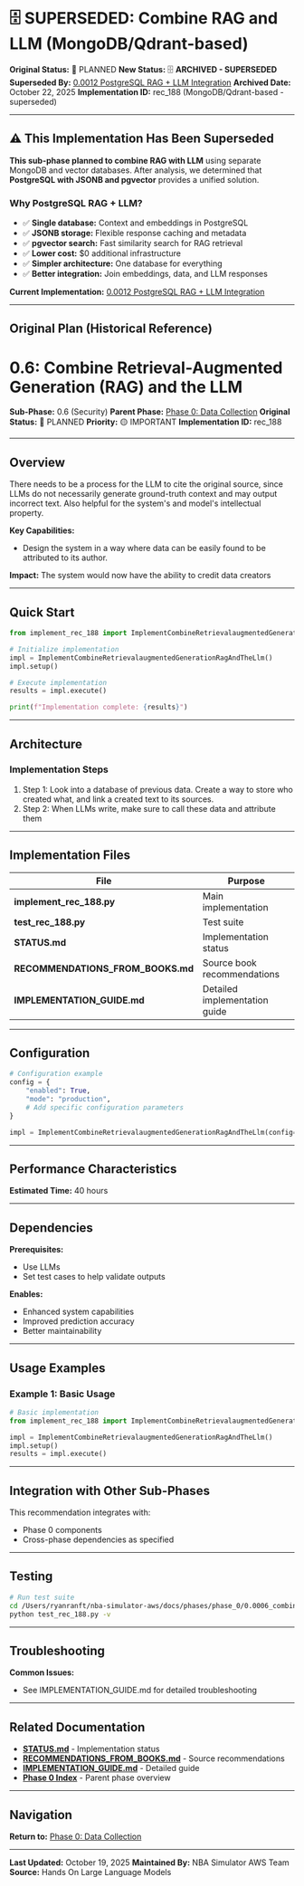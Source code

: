 # 🗄️ SUPERSEDED: Combine RAG and LLM (MongoDB/Qdrant-based)

**Original Status:** 🔵 PLANNED
**New Status:** 🗄️ **ARCHIVED - SUPERSEDED**
**Superseded By:** [0.0012 PostgreSQL RAG + LLM Integration](../../0.0012_rag_llm_integration/README.md)
**Archived Date:** October 22, 2025
**Implementation ID:** rec_188 (MongoDB/Qdrant-based - superseded)

---

## ⚠️ This Implementation Has Been Superseded

**This sub-phase planned to combine RAG with LLM** using separate MongoDB and vector databases. After analysis, we determined that **PostgreSQL with JSONB and pgvector** provides a unified solution.

### Why PostgreSQL RAG + LLM?

- ✅ **Single database:** Context and embeddings in PostgreSQL
- ✅ **JSONB storage:** Flexible response caching and metadata
- ✅ **pgvector search:** Fast similarity search for RAG retrieval
- ✅ **Lower cost:** $0 additional infrastructure
- ✅ **Simpler architecture:** One database for everything
- ✅ **Better integration:** Join embeddings, data, and LLM responses

**Current Implementation:** [0.0012 PostgreSQL RAG + LLM Integration](../../0.0012_rag_llm_integration/README.md)

---

## Original Plan (Historical Reference)

# 0.6: Combine Retrieval-Augmented Generation (RAG) and the LLM

**Sub-Phase:** 0.6 (Security)
**Parent Phase:** [Phase 0: Data Collection](../../../PHASE_0_INDEX.md)
**Original Status:** 🔵 PLANNED
**Priority:** 🟡 IMPORTANT
**Implementation ID:** rec_188

---

## Overview

There needs to be a process for the LLM to cite the original source, since LLMs do not necessarily generate ground-truth context and may output incorrect text. Also helpful for the system's and model's intellectual property.

**Key Capabilities:**
- Design the system in a way where data can be easily found to be attributed to its author.

**Impact:**
The system would now have the ability to credit data creators

---

## Quick Start

```python
from implement_rec_188 import ImplementCombineRetrievalaugmentedGenerationRagAndTheLlm

# Initialize implementation
impl = ImplementCombineRetrievalaugmentedGenerationRagAndTheLlm()
impl.setup()

# Execute implementation
results = impl.execute()

print(f"Implementation complete: {results}")
```

---

## Architecture

### Implementation Steps

1. Step 1: Look into a database of previous data. Create a way to store who created what, and link a created text to its sources.
2. Step 2: When LLMs write, make sure to call these data and attribute them

---

## Implementation Files

| File | Purpose |
|------|---------|
| **implement_rec_188.py** | Main implementation |
| **test_rec_188.py** | Test suite |
| **STATUS.md** | Implementation status |
| **RECOMMENDATIONS_FROM_BOOKS.md** | Source book recommendations |
| **IMPLEMENTATION_GUIDE.md** | Detailed implementation guide |

---

## Configuration

```python
# Configuration example
config = {
    "enabled": True,
    "mode": "production",
    # Add specific configuration parameters
}

impl = ImplementCombineRetrievalaugmentedGenerationRagAndTheLlm(config=config)
```

---

## Performance Characteristics

**Estimated Time:** 40 hours

---

## Dependencies

**Prerequisites:**
- Use LLMs
- Set test cases to help validate outputs

**Enables:**
- Enhanced system capabilities
- Improved prediction accuracy
- Better maintainability

---

## Usage Examples

### Example 1: Basic Usage

```python
# Basic implementation
from implement_rec_188 import ImplementCombineRetrievalaugmentedGenerationRagAndTheLlm

impl = ImplementCombineRetrievalaugmentedGenerationRagAndTheLlm()
impl.setup()
results = impl.execute()
```

---

## Integration with Other Sub-Phases

This recommendation integrates with:
- Phase 0 components
- Cross-phase dependencies as specified

---

## Testing

```bash
# Run test suite
cd /Users/ryanranft/nba-simulator-aws/docs/phases/phase_0/0.0006_combine_retrieval-augmented_generation_rag_and_the_llm
python test_rec_188.py -v
```

---

## Troubleshooting

**Common Issues:**
- See IMPLEMENTATION_GUIDE.md for detailed troubleshooting

---

## Related Documentation

- **[STATUS.md](STATUS.md)** - Implementation status
- **[RECOMMENDATIONS_FROM_BOOKS.md](RECOMMENDATIONS_FROM_BOOKS.md)** - Source recommendations
- **[IMPLEMENTATION_GUIDE.md](IMPLEMENTATION_GUIDE.md)** - Detailed guide
- **[Phase 0 Index](../PHASE_0_INDEX.md)** - Parent phase overview

---

## Navigation

**Return to:** [Phase 0: Data Collection](../PHASE_0_INDEX.md)

---

**Last Updated:** October 19, 2025
**Maintained By:** NBA Simulator AWS Team
**Source:** Hands On Large Language Models
